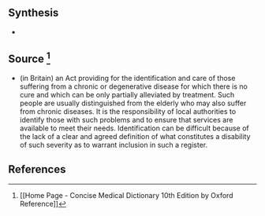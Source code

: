 ## Synthesis
- 
## Source [^1]
- (in Britain) an Act providing for the identification and care of those suffering from a chronic or degenerative disease for which there is no cure and which can be only partially alleviated by treatment. Such people are usually distinguished from the elderly who may also suffer from chronic diseases. It is the responsibility of local authorities to identify those with such problems and to ensure that services are available to meet their needs. Identification can be difficult because of the lack of a clear and agreed definition of what constitutes a disability of such severity as to warrant inclusion in such a register.
## References

[^1]: [[Home Page - Concise Medical Dictionary 10th Edition by Oxford Reference]]